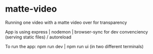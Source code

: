 # matte-video

Running one video with a matte video over for transparency

App is using express | nodemon | browser-sync for dev convenciency (serving static files) / autoreload

To run the app:
  npm run dev | npm run ui
(in two different terminals)
